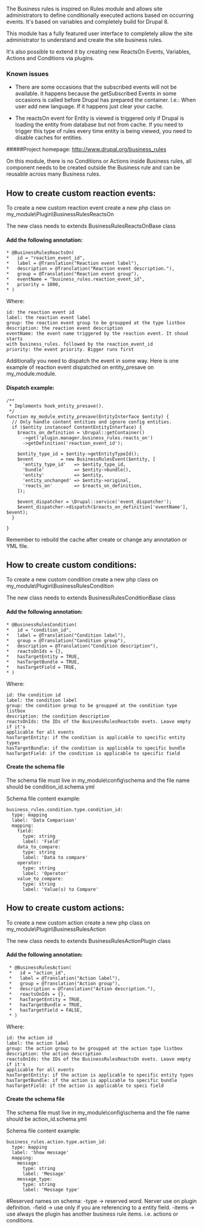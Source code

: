 The Business rules is inspired on Rules module and allows site administrators to
define conditionally executed actions based on occurring events. It's based on 
variables and completely build for Drupal 8.

This module has a fully featured user interface to completely allow the site 
administrator to understand and create the site business rules.

It's also possible to extend it by creating new ReactsOn Events, Variables, 
Actions and Conditions via plugins.

### Known issues
* There are some occasions that the subscribed events will not be available. it
happens because the getSubscribed Events in some occasions is called before 
Drupal has prepared the container. I.e.: When user add new language. If it 
happens just clear your cache.

* The reactsOn event for Entity is viewed is triggered only if Drupal is loading
 the entity from database but not from cache. If you need to trigger this type 
 of rules every time entity is being viewed, you need to disable caches for 
 entities.

#####Project homepage: http://www.drupal.org/business_rules

On this module, there is no Conditions or Actions inside Business rules, all 
component needs to be created outside the Business rule and can be reusable 
across many Business rules.

## How to create custom reaction events:
To create a new custom reaction event create a new php class on 
my_module\Plugin\BusinessRulesReactsOn
 
 The new class needs to extends BusinessRulesReactsOnBase class
 
#### Add the following annotation:
    * @BusinessRulesReactsOn(
    *   id = "reaction_event_id",
    *   label = @Translation("Reaction event label"),
    *   description = @Translation("Reaction event description."),
    *   group = @Translation("Reaction event group"),
    *   eventName = "business_rules.reaction_event_id",
    *   priority = 1000,
    * )

  Where:
    
    id: the reaction event id
    label: the reaction event label
    group: the reaction event group to be groupped at the type listbox
    description: the reaction event description
    eventName: the event name triggered by the reaction event. It shoud starts 
    with business_rules. followed by the reaction_event_id
    priority: the event priority. Bigger runs first
    
  Additionally you need to dispatch the event in some way. Here is one example
  of reaction event dispatched on entity_presave on my_module.module.
  
#### Dispatch example:
  
    /**
     * Implements hook_entity_presave().
     */
    function my_module_entity_presave(EntityInterface $entity) {
      // Only handle content entities and ignore config entities.
      if ($entity instanceof ContentEntityInterface) {
        $reacts_on_definition = \Drupal::getContainer()
          ->get('plugin.manager.business_rules.reacts_on')
          ->getDefinition('reaction_event_id');
    
        $entity_type_id = $entity->getEntityTypeId();
        $event          = new BusinessRulesEvent($entity, [
          'entity_type_id'   => $entity_type_id,
          'bundle'           => $entity->bundle(),
          'entity'           => $entity,
          'entity_unchanged' => $entity->original,
          'reacts_on'        => $reacts_on_definition,
        ]);
        
        $event_dispatcher = \Drupal::service('event_dispatcher');
        $event_dispatcher->dispatch($reacts_on_definition['eventName'], $event);
      }
    
    }

Remember to rebuild the cache after create or change any annotation or YML file.

## How to create custom conditions:
To create a new custom condition create a new php class on 
my_module\Plugin\BusinessRulesCondition
 
 The new class needs to extends BusinessRulesConditionBase class
 
#### Add the following annotation:
    * @BusinessRulesCondition(
    *   id = "condition_id",
    *   label = @Translation("Condition label"),
    *   group = @Translation("Condition group"),
    *   description = @Translation("Condition description"),
    *   reactsOnIds = {},
    *   hasTargetEntity = TRUE,
    *   hasTargetBundle = TRUE,
    *   hasTargetField = TRUE,
    * )

  Where:
    
    id: the condition id
    label: the condition label
    group: the condition group to be groupped at the condition type listbox
    description: the condition description
    reactsOnIds: the IDs of the BusinessRulesReactsOn evets. Leave empty if it's
    applicable for all events
    hasTargetEntity: if the condition is applicable to specific entity types
    hasTargetBundle: if the condition is applicable to specific bundle
    hasTargetField: if the condition is applicable to specific field

#### Create the schema file
  The schema file must live in my_module\config\schema and the file name should
  be condition_id.schema.yml
  
  Schema file content example:
  
    business_rules.condition.type.condition_id:
      type: mapping
      label: 'Data Comparison'
      mapping:
        field:
          type: string
          label: 'Field'
        data_to_compare:
          type: string
          label: 'Data to compare'
        operator:
          type: string
          label: 'Operator'
        value_to_compare:
          type: string
          label: 'Value(s) to Compare'


## How to create custom actions:
To create a new custom action create a new php class on 
my_module\Plugin\BusinessRulesAction
 
 The new class needs to extends BusinessRulesActionPlugin class
 
#### Add the following annotation:
     * @BusinessRulesAction(
     *   id = "action_id",
     *   label = @Translation("Action label"),
     *   group = @Translation("Action group"),
     *   description = @Translation("Action description."),
     *   reactsOnIds = {},
     *   hasTargetEntity = TRUE,
     *   hasTargetBundle = TRUE,
     *   hasTargetField = FALSE,
     * )

  Where:
    
    id: the action id
    label: the action label
    group: the action group to be groupped at the action type listbox
    description: the action description
    reactsOnIds: the IDs of the BusinessRulesReactsOn evets. Leave empty if it's
    applicable for all events
    hasTargetEntity: if the action is applicable to specific entity types
    hasTargetBundle: if the action is applicable to specific bundle
    hasTargetField: if the action is applicable to speci field

#### Create the schema file
  The schema file must live in my_module\config\schema and the file name should
  be action_id.schema.yml
  
  Schema file content example:
  
    business_rules.action.type.action_id:
      type: mapping
      label: 'Show message'
      mapping:
        message:
          type: string
          label: 'Message'
        message_type:
          type: string
          label: 'Message type'

#Reserved names on schema:
    -type -> reserved word. Nerver use on plugin definition.
    -field -> use only if you are referencing to a entity field.
    -items -> use always the plugin has another business rule items. i.e. 
     actions or conditions.
